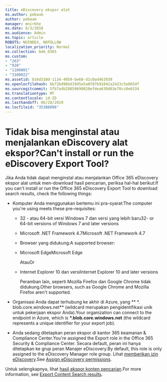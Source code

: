 ```yaml
---
title: eDiscovery ekspor alat
ms.author: pebaum
author: pebaum
manager: mnirkhe
ms.date: 8/3/2018
ms.audience: Admin
ms.topic: article
ROBOTS: NOINDEX, NOFOLLOW
localization_priority: Normal
ms.collection: Adm_O365
ms.custom:
- "263"
- "928"
- "1100001"
- "3100022"
ms.assetid: b16d310d-1134-4959-be68-d1c0ad463930
ms.openlocfilehash: bb72bd96bd19d5e5a8f87b91042a2423c5e003df
ms.sourcegitcommit: 5fb7a4b28859690020efdea630d03e70cc0e6334
ms.translationtype: MT
ms.contentlocale: id-ID
ms.lasthandoff: 06/28/2019
ms.locfileid: "35388896"
---
```

# <a name="cant-install-or-run-the-ediscovery-export-tool"></a><span data-ttu-id="58158-102">Tidak bisa menginstal atau menjalankan eDiscovery alat ekspor?</span><span class="sxs-lookup"><span data-stu-id="58158-102">Can't install or run the eDiscovery Export Tool?</span></span>

<span data-ttu-id="58158-103">Jika Anda tidak dapat menginstal atau menjalankan Office 365 eDiscovery ekspor alat untuk men-download hasil pencarian, periksa hal-hal berikut:</span><span class="sxs-lookup"><span data-stu-id="58158-103">If you can't install or run the Office 365 eDiscovery Export Tool to download search results, check the following things:</span></span>
  
- <span data-ttu-id="58158-104">Komputer Anda menggunakan bertemu ini pra-syarat:</span><span class="sxs-lookup"><span data-stu-id="58158-104">The computer you're using meets these pre-requisites:</span></span>

  - <span data-ttu-id="58158-105">32 - atau 64-bit versi Windows 7 dan versi yang lebih baru</span><span class="sxs-lookup"><span data-stu-id="58158-105">32- or 64-bit versions of Windows 7 and later versions</span></span>

  - <span data-ttu-id="58158-106">Microsoft .NET Framework 4.7</span><span class="sxs-lookup"><span data-stu-id="58158-106">Microsoft .NET Framework 4.7</span></span>

  - <span data-ttu-id="58158-107">Browser yang didukung:</span><span class="sxs-lookup"><span data-stu-id="58158-107">A supported browser:</span></span>

  - <span data-ttu-id="58158-108">Microsoft Edge</span><span class="sxs-lookup"><span data-stu-id="58158-108">Microsoft Edge</span></span>

    <span data-ttu-id="58158-109">Atau</span><span class="sxs-lookup"><span data-stu-id="58158-109">Or</span></span>

  - <span data-ttu-id="58158-110">Internet Explorer 10 dan versi</span><span class="sxs-lookup"><span data-stu-id="58158-110">Internet Explorer 10 and later versions</span></span>

    <span data-ttu-id="58158-111">Peramban lain, seperti Mozilla Firefox dan Google Chrome tidak didukung.</span><span class="sxs-lookup"><span data-stu-id="58158-111">Other browsers, such as Google Chrome and Mozilla Firefox aren't supported.</span></span>

- <span data-ttu-id="58158-112">Organisasi Anda dapat terhubung ke akhir di Azure, yang \*\* \*. blob.core.windows.net\*\* (wildcard merupakan pengidentifikasi unik untuk pekerjaan ekspor Anda).</span><span class="sxs-lookup"><span data-stu-id="58158-112">Your organization can connect to the endpoint in Azure, which is **\*.blob.core.windows.net** (the wildcard represents a unique identifier for your export job).</span></span>

- <span data-ttu-id="58158-113">Anda sedang ditetapkan peran ekspor di kantor 365 keamanan &amp; Compliance Center.</span><span class="sxs-lookup"><span data-stu-id="58158-113">You're assigned the Export role in the Office 365 Security &amp; Compliance Center.</span></span> <span data-ttu-id="58158-114">Secara default, peran ini hanya ditetapkan ke grup peran Manajer eDiscovery.</span><span class="sxs-lookup"><span data-stu-id="58158-114">By default, this role is only assigned to the eDiscovery Manager role group.</span></span> <span data-ttu-id="58158-115">Lihat [memberikan izin eDiscovery](https://support.office.com/article/assign-ediscovery-permissions-in-the-office-365-security-compliance-center-5b9a067b-9d2e-4aa5-bb33-99d8c0d0b5d7#moreinfo).</span><span class="sxs-lookup"><span data-stu-id="58158-115">See [Assign eDiscovery permissions](https://support.office.com/article/assign-ediscovery-permissions-in-the-office-365-security-compliance-center-5b9a067b-9d2e-4aa5-bb33-99d8c0d0b5d7#moreinfo).</span></span>

<span data-ttu-id="58158-116">Untuk selengkapnya, lihat [hasil ekspor konten pencarian](https://support.office.com/article/Export-Content-Search-results-from-the-Office-365-Security-Compliance-Center-ed48d448-3714-4c42-85f5-10f75f6a4278).</span><span class="sxs-lookup"><span data-stu-id="58158-116">For more information, see [Export Content Search results](https://support.office.com/article/Export-Content-Search-results-from-the-Office-365-Security-Compliance-Center-ed48d448-3714-4c42-85f5-10f75f6a4278).</span></span>
  